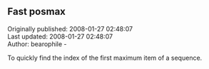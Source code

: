 ## Fast posmax  
Originally published: 2008-01-27 02:48:07  
Last updated: 2008-01-27 02:48:07  
Author: bearophile -  
  
To quickly find the index of the first maximum item of a sequence.